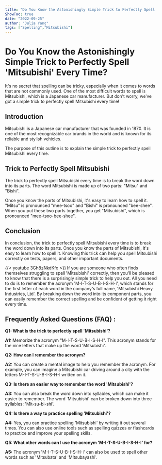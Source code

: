 ```yaml
---
title: "Do You Know the Astonishingly Simple Trick to Perfectly Spell 'Mitsubishi' Every Time?"
ShowToc: true 
date: "2022-09-25"
author: "Julia Yang" 
tags: ["Spelling","Mitsubishi"]
---
```

# Do You Know the Astonishingly Simple Trick to Perfectly Spell 'Mitsubishi' Every Time?

It's no secret that spelling can be tricky, especially when it comes to words that are not commonly used. One of the most difficult words to spell is Mitsubishi, which is a Japanese car manufacturer. But don't worry, we've got a simple trick to perfectly spell Mitsubishi every time! 

## Introduction

Mitsubishi is a Japanese car manufacturer that was founded in 1870. It is one of the most recognizable car brands in the world and is known for its reliable and stylish vehicles.

The purpose of this outline is to explain the simple trick to perfectly spell Mitsubishi every time. 

## Trick to Perfectly Spell Mitsubishi

The trick to perfectly spell Mitsubishi every time is to break the word down into its parts. The word Mitsubishi is made up of two parts: "Mitsu" and "Bishi". 

Once you know the parts of Mitsubishi, it's easy to learn how to spell it. "Mitsu" is pronounced "mee-tsoo" and "Bishi" is pronounced "bee-shee". When you put these two parts together, you get "Mitsubishi", which is pronounced "mee-tsoo-bee-shee". 

## Conclusion

In conclusion, the trick to perfectly spell Mitsubishi every time is to break the word down into its parts. Once you know the parts of Mitsubishi, it's easy to learn how to spell it. Knowing this trick can help you spell Mitsubishi correctly on tests, papers, and other important documents.

{{< youtube 3Gh8zNkdKfo >}} 
If you are someone who often finds themselves struggling to spell 'Mitsubishi' correctly, then you'll be pleased to know that there is a surprisingly simple trick to help you out. All you need to do is to remember the acronym 'M-I-T-S-U-B-I-S-H-I', which stands for the first letter of each word in the company's full name, 'Mitsubishi Heavy Industries, Ltd'. By breaking down the word into its component parts, you can easily remember the correct spelling and be confident of getting it right every time.

## Frequently Asked Questions (FAQ) :
**Q1: What is the trick to perfectly spell 'Mitsubishi'?**

**A1:** Memorize the acronym "M-I-T-S-U-B-I-S-H-I". This acronym stands for the nine letters that make up the word 'Mitsubishi'.

**Q2: How can I remember the acronym?**

**A2:** You can create a mental image to help you remember the acronym. For example, you can imagine a Mitsubishi car driving around a city with the letters M-I-T-S-U-B-I-S-H-I written on it.

**Q3: Is there an easier way to remember the word 'Mitsubishi'?**

**A3:** You can also break the word down into syllables, which can make it easier to remember. The word 'Mitsubishi' can be broken down into three syllables: 'Mit-su-bi-shi'.

**Q4: Is there a way to practice spelling 'Mitsubishi'?**

**A4:** Yes, you can practice spelling 'Mitsubishi' by writing it out several times. You can also use online tools such as spelling quizzes or flashcards to practice and improve your spelling skills.

**Q5: What other words can I use the acronym 'M-I-T-S-U-B-I-S-H-I' for?**

**A5:** The acronym 'M-I-T-S-U-B-I-S-H-I' can also be used to spell other words such as 'Mitsubata' and 'Mitsubayashi'.





